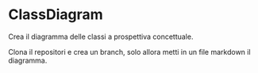 # ClassDiagram

Crea il diagramma delle classi a prospettiva concettuale.

Clona il repositori e crea un branch, solo allora metti in un file markdown il diagramma.
